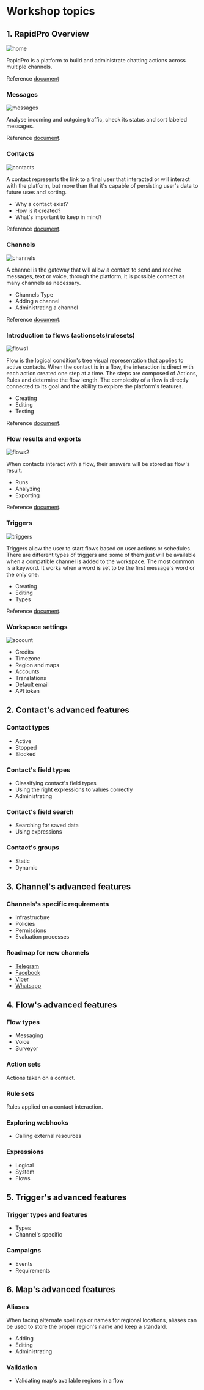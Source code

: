 # Workshop topics

## 1. RapidPro Overview

![home](img/home.png)

RapidPro is a platform to build and administrate chatting actions across multiple channels.

Reference [document](https://docs.ilhasoft.mobi/l/en/getting-started/platform-overview)

### Messages

![messages](img/headerMessages.png)

Analyse incoming and outgoing traffic, check its status and sort labeled messages.

Reference [document](https://docs.ilhasoft.mobi/l/en/messages/messages-introduction).

### Contacts

![contacts](img/headerContacts.png)

A contact represents the link to a final user that interacted or will interact with the platform, but more than that it's capable of persisting user's data to future uses and sorting.

  - Why a contact exist? <!-- Data storage, filters, rules. -->
  - How is it created? <!-- Dynamic or manual ways and its limits. -->
  - What's important to keep in mind? <!-- Anonymity and privacy policy, data update and erase, real-time actions, types. -->

Reference [document](https://docs.ilhasoft.mobi/l/en/contacts/contacts-introduction).

### Channels

![channels](img/headerChannels.png)

A channel is the gateway that will allow a contact to send and receive messages, text or voice, through the platform, it is possible connect as many channels as necessary.

  - Channels Type <!-- Voice or text, native or external. -->
  - Adding a channel <!-- Quick step in. -->
  - Administrating a channel <!-- Graphics, logs and editing. -->

Reference [document](https://docs.ilhasoft.mobi/l/en/channels-category/channels-introduction).

### Introduction to flows (actionsets/rulesets)

![flows1](img/headerFlows.png)

Flow is the logical condition's tree visual representation that applies to active contacts. When the contact is in a flow, the interaction is direct with each action created one step at a time. The steps are composed of Actions, Rules and determine the flow length.
The complexity of a flow is directly connected to its goal and the ability to explore the platform's features.

  - Creating
  - Editing
  - Testing

Reference [document](https://docs.ilhasoft.mobi/l/en/flows-category/flow-article).

### Flow results and exports

![flows2](img/headerInsideFlows.png)

When contacts interact with a flow, their answers will be stored as flow's result.

  - Runs
  - Analyzing
  - Exporting

Reference [document](https://docs.ilhasoft.mobi/l/en/flows-category/visualizing-and-exporting-variables).

### Triggers

![triggers](img/headerTriggers.png)

Triggers allow the user to start flows based on user actions or schedules. There are different types of triggers and some of them just will be available when a compatible channel is added to the workspace.
The most common is a keyword. It works when a word is set to be the first message's word or the only one.

  - Creating
  - Editing
  - Types

Reference [document](https://docs.ilhasoft.mobi/l/en/triggers-category/introduction-to-triggers).

<!--### Maps

  - Setting the workspace's map
  - Maps availability
-->
### Workspace settings

![account](img/headerAccount.png)

  - Credits
  - Timezone
  - Region and maps
  - Accounts
  - Translations
  - Default email
  - API token

## 2. Contact's advanced features

### Contact types

  - Active
  - Stopped
  - Blocked

### Contact's field types

   - Classifying contact's field types
   - Using the right expressions to values correctly
   - Administrating

### Contact's field search

   - Searching for saved data
   - Using expressions

### Contact's groups

   - Static
   - Dynamic

## 3. Channel's advanced features

### Channels's specific requirements

   - Infrastructure
   - Policies
   - Permissions
   - Evaluation processes

### Roadmap for new channels

   - [Telegram](https://docs.ilhasoft.mobi/l/en/channels-category/telegram-channel)
   - [Facebook](https://docs.ilhasoft.mobi/l/en/channels-category/facebook-channel)
   - [Viber](https://docs.ilhasoft.mobi/l/en/channels-category/adding-a-viber-channel)
   - [Whatsapp](https://docs.google.com/forms/d/1KdUFmtgeuPADVUVvIdQkIpI_KSlWI4kU9925yf-DBto/edit)

<!--## Hands on - day one

  - Accessing a workspace
  - Workspace setup
  - Creating a flow
  - Adding a channel
  - Updating contacts
  - Grouping contacts
  - Setting triggers
  - Analyzing results
  - Exporting results
  - Exporting contacts
  - Exporting messages
-->
## 4. Flow's advanced features

### Flow types

   - Messaging
   - Voice
   - Surveyor

### Action sets

Actions taken on a contact.

### Rule sets

Rules applied on a contact interaction.

### Exploring webhooks

  - Calling external resources

### Expressions

  - Logical
  - System
  - Flows

## 5. Trigger's advanced features

### Trigger types and features

  - Types
  - Channel's specific

### Campaigns

  - Events
  - Requirements

## 6. Map's advanced features

### Aliases

When facing alternate spellings or names for regional locations, aliases can be used to store the proper region's name and keep a standard.

  - Adding
  - Editing
  - Administrating

### Validation

  - Validating map's available regions in a flow

<!-- ## 7. U-Report

  - Admistrating
  - Important points

## 8. Upartners

  - Administrating
-->
<!--## Hands on - day two

  - Exploring expressions and sorting options using rule and action sets.
  - Creating webhooks
  - Creating different types of triggers
  - Programming events (campaigns)
  - Exploring aliases and region's values saved
  - Adding U-Report content
  - Messaging through U-Partners
-->